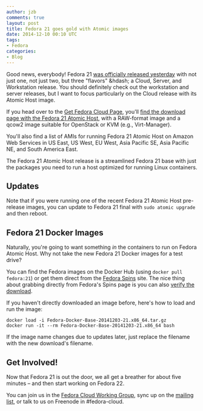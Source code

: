 ```yaml
---
author: jzb
comments: true
layout: post
title: Fedora 21 goes gold with Atomic images
date: 2014-12-10 00:10 UTC
tags:
- Fedora
categories:
- Blog
---
```

Good news, everybody! Fedora 21 [was officially released yesterday](http://fedoramagazine.org/announcing-fedora-21/) with not just one, not just two, but three "flavors" &hdash; a Cloud, Server, and Workstation release. You should definitely check out the workstation and server releases, but I want to focus particularly on the Cloud release with its Atomic Host image. 

If you head over to the [Get Fedora Cloud Page](https://getfedora.org/en/cloud/), you'll [find the download page with the Fedora 21 Atomic Host](https://getfedora.org/en/cloud/download/), with a RAW-format image and a qcow2 image suitable for OpenStack or KVM (e.g., Virt-Manager). 

You'll also find a list of AMIs for running Fedora 21 Atomic Host on Amazon Web Services in US East, US West, EU West, Asia Pacific SE, Asia Pacific NE, and South America East. 

The Fedora 21 Atomic Host release is a streamlined Fedora 21 base with just the packages you need to run a host optimized for running Linux containers. 

## Updates

Note that if you were running one of the recent Fedora 21 Atomic Host pre-release images, you can update to Fedora 21 final with `sudo atomic upgrade` and then reboot. 

## Fedora 21 Docker Images

Naturally, you're going to want something *in* the containers to run on Fedora Atomic Host. Why not take the new Fedora 21 Docker images for a test drive? 

You can find the Fedora images on the Docker Hub (using `docker pull fedora:21`) or get them direct from the [Fedora Spins](http://spins.fedoraproject.org/docker/) site. The nice thing about grabbing directly from Fedora's Spins page is you can also [verify the download](http://spins.fedoraproject.org/verify). 

If you haven't directly downloaded an image before, here's how to load and run the image:

```
docker load -i Fedora-Docker-Base-20141203-21.x86_64.tar.gz
docker run -it --rm Fedora-Docker-Base-20141203-21.x86_64 bash
```

If the image name changes due to updates later, just replace the filename with the new download's filename.

## Get Involved!

Now that Fedora 21 is out the door, we all get a breather for about five minutes &ndash; and then start working on Fedora 22. 

You can join us in the [Fedora Cloud Working Group](http://fedoraproject.org/wiki/Cloud), sync up on the [mailing list](http://fedoraproject.org/wiki/Cloud#Mailing_List), or talk to us on Freenode in #fedora-cloud.
